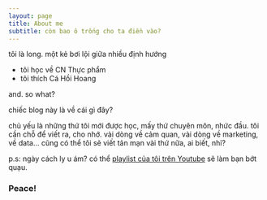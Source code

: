 ```yaml
---
layout: page
title: About me
subtitle: còn bao ô trống cho ta điền vào?
---
```


tôi là long. một kẻ bơi lội giữa nhiều định hướng
- tôi học về CN Thực phẩm
- tôi thích Cá Hồi Hoang

and. so what?

chiếc blog này là về cái gì đây? 

chủ yếu là những thứ tôi mới được học, mấy thứ chuyên môn, nhức đầu. tôi cần chỗ để viết ra, cho nhớ. vài dòng về cảm quan, vài dòng về marketing, về data... cũng có thể tôi sẽ viết tản mạn vài thứ nữa, ai biết, nhỉ?

p.s: ngày cách ly u ám? có thể [playlist của tôi trên Youtube](https://www.youtube.com/playlist?list=PLpnDaptUtCkpgx9rSlMaw2Q8BBHLV-Fld) sẽ làm bạn bớt quạu.
### Peace!

